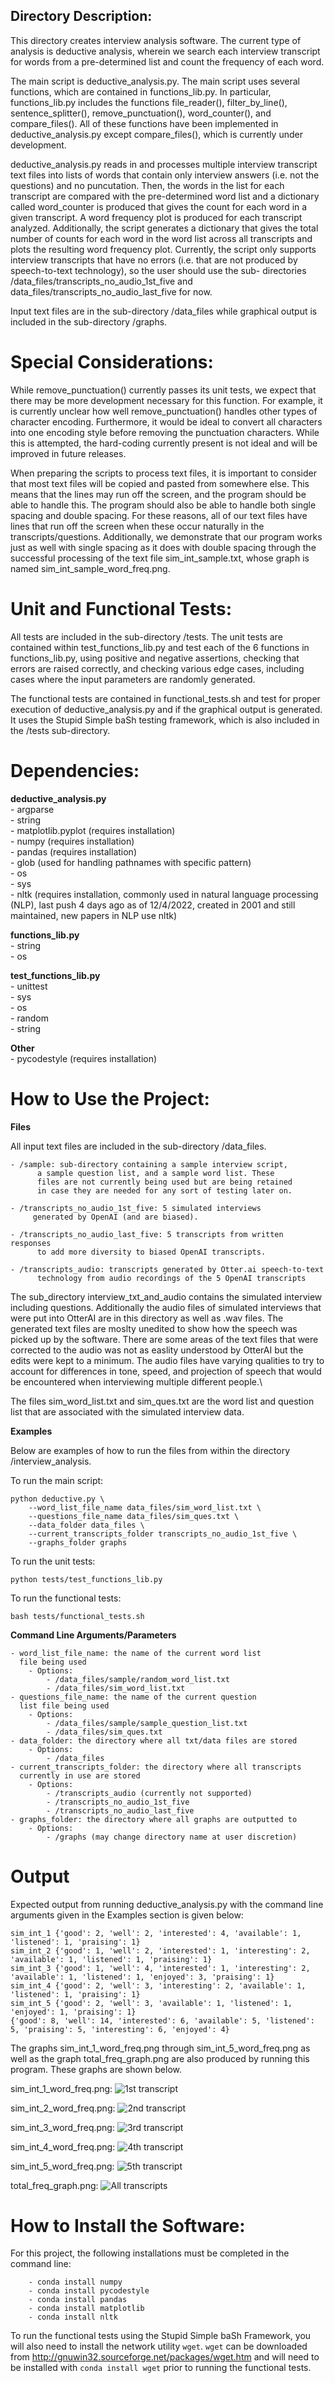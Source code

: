 ## Directory Description:

This directory creates interview analysis software. The current type of
analysis is deductive analysis, wherein we search each interview transcript
for words from a pre-determined list and count the frequency of each word.

The main script is deductive_analysis.py. The main script uses several
functions, which are contained in functions_lib.py. In particular, 
functions_lib.py includes the functions file_reader(), filter_by_line(),
sentence_splitter(), remove_punctuation(), word_counter(), and
compare_files(). All of these functions have been implemented in 
deductive_analysis.py except compare_files(), which is currently under
development.

deductive_analysis.py reads in and processes multiple
interview transcript text files into lists of words that contain only
interview answers (i.e. not the questions) and no puncutation. Then, the
words in the list for each transcript are compared with the pre-determined
word list and a dictionary called word_counter is produced that gives the
count for each word in a given transcript. A word frequency plot is produced
for each transcript analyzed. Additionally, the script generates a dictionary
that gives the total number of counts for each word in the word list across
all transcripts and plots the resulting word frequency plot. Currently, the
script only supports interview transcripts that have no errors (i.e. that are
not produced by speech-to-text technology), so the user should use the sub-
directories /data_files/transcripts_no_audio_1st_five and
data_files/transcripts_no_audio_last_five for now.

Input text files are in the sub-directory /data_files while graphical output
is included in the sub-directory /graphs.

# Special Considerations:
While remove_punctuation() currently passes its unit tests, we expect that
there may be more development necessary for this function. For example, it
is currently unclear how well remove_punctuation() handles other types of 
character encoding. Furthermore, it would be ideal to convert all characters
into one encoding style before removing the punctuation characters. While
this is attempted, the hard-coding currently present is not ideal and 
will be improved in future releases. 

When preparing the scripts to process text files, it is important to consider
that most text files will be copied and pasted from somewhere else. This means
that the lines may run off the screen, and the program should be able to handle
this. The program should also be able to handle both single spacing and double
spacing. For these reasons, all of our text files have lines that run off the
screen when these occur naturally in the transcripts/questions. Additionally,
we demonstrate that our program works just as well with single spacing as it
does with double spacing through the successful processing of the text file
sim_int_sample.txt, whose graph is named sim_int_sample_word_freq.png.

# Unit and Functional Tests:

All tests are included in the sub-directory /tests. The unit tests are
contained within test_functions_lib.py and test each of the 6 functions
in functions_lib.py, using positive and negative assertions, checking 
that errors are raised correctly, and checking various edge cases, 
including cases where the input parameters are randomly generated.

The functional tests are contained in functional_tests.sh and test for
proper execution of deductive_analysis.py and if the graphical output
is generated. It uses the Stupid Simple baSh testing framework, which is
also included in the /tests sub-directory.

# Dependencies:

**deductive_analysis.py** \
    - argparse \
    - string \
    - matplotlib.pyplot (requires installation) \
    - numpy (requires installation) \
    - pandas (requires installation) \
    - glob (used for handling pathnames with specific pattern) \
    - os \
    - sys \
    - nltk (requires installation, commonly used in natural language
            processing (NLP), last push 4 days ago as of 12/4/2022,
            created in 2001 and still maintained, new papers in NLP use
            nltk)

**functions_lib.py** \
    - string \
    - os 

**test_functions_lib.py** \
    - unittest \
    - sys \
    - os \
    - random \
    - string 

**Other** \
    - pycodestyle (requires installation)

# How to Use the Project:

**Files**

All input text files are included in the sub-directory /data_files.

    - /sample: sub-directory containing a sample interview script,
          a sample question list, and a sample word list. These
          files are not currently being used but are being retained
          in case they are needed for any sort of testing later on.

    - /transcripts_no_audio_1st_five: 5 simulated interviews
         generated by OpenAI (and are biased). 

    - /transcripts_no_audio_last_five: 5 transcripts from written responses
          to add more diversity to biased OpenAI transcripts.

    - /transcripts_audio: transcripts generated by Otter.ai speech-to-text
          technology from audio recordings of the 5 OpenAI transcripts

The sub_directory interview_txt_and_audio contains the simulated interview including questions. Additionally the audio files of simulated interviews that were put into OtterAI are in this directory as well as .wav files. The generated text files are moslty unedited to show how the speech was picked up by the software. There are some areas of the text files that were corrected to the audio was not as easlity understood by OtterAI but the edits were kept to a minimum. The audio files have varying qualities to try to account for differences in tone, speed, and projection of speech that would be encountered when interviewing multiple different people.\

The files sim_word_list.txt and sim_ques.txt are the word list and question
list that are associated with the simulated interview data. 

**Examples**

Below are examples of how to run the files from within the directory
/interview_analysis. 

To run the main script: 
```
python deductive.py \
    --word_list_file_name data_files/sim_word_list.txt \
    --questions_file_name data_files/sim_ques.txt \
    --data_folder data_files \ 
    --current_transcripts_folder transcripts_no_audio_1st_five \
    --graphs_folder graphs
```
To run the unit tests: 
```
python tests/test_functions_lib.py 
```

To run the functional tests: 
```
bash tests/functional_tests.sh
```
**Command Line Arguments/Parameters**

    - word_list_file_name: the name of the current word list
      file being used 
        - Options:
            - /data_files/sample/random_word_list.txt
            - /data_files/sim_word_list.txt
    - questions_file_name: the name of the current question
      list file being used
        - Options:
            - /data_files/sample/sample_question_list.txt
            - /data_files/sim_ques.txt
    - data_folder: the directory where all txt/data files are stored
        - Options:
            - /data_files
    - current_transcripts_folder: the directory where all transcripts
      currently in use are stored
        - Options:
            - /transcripts_audio (currently not supported)
            - /transcripts_no_audio_1st_five
            - /transcripts_no_audio_last_five
    - graphs_folder: the directory where all graphs are outputted to
        - Options:
            - /graphs (may change directory name at user discretion)

# Output
Expected output from running deductive_analysis.py with the command line
arguments given in the Examples section is given below:
```
sim_int_1 {'good': 2, 'well': 2, 'interested': 4, 'available': 1, 'listened': 1, 'praising': 1}
sim_int_2 {'good': 1, 'well': 2, 'interested': 1, 'interesting': 2, 'available': 1, 'listened': 1, 'praising': 1}
sim_int_3 {'good': 1, 'well': 4, 'interested': 1, 'interesting': 2, 'available': 1, 'listened': 1, 'enjoyed': 3, 'praising': 1}
sim_int_4 {'good': 2, 'well': 3, 'interesting': 2, 'available': 1, 'listened': 1, 'praising': 1}
sim_int_5 {'good': 2, 'well': 3, 'available': 1, 'listened': 1, 'enjoyed': 1, 'praising': 1}
{'good': 8, 'well': 14, 'interested': 6, 'available': 5, 'listened': 5, 'praising': 5, 'interesting': 6, 'enjoyed': 4}
```
The graphs sim_int_1_word_freq.png through sim_int_5_word_freq.png as well as the graph total_freq_graph.png are
also produced by running this program. These graphs are shown below.

sim_int_1_word_freq.png:
![1st transcript](/graphs/sim_int_1_word_freq.png)

sim_int_2_word_freq.png:
![2nd transcript](/graphs/sim_int_2_word_freq.png)

sim_int_3_word_freq.png:
![3rd transcript](/graphs/sim_int_3_word_freq.png)

sim_int_4_word_freq.png:
![4th transcript](/graphs/sim_int_4_word_freq.png)

sim_int_5_word_freq.png:
![5th transcript](/graphs/sim_int_5_word_freq.png)

total_freq_graph.png:
![All transcripts](/graphs/total_freq_graph.png)

# How to Install the Software:

For this project, the following installations must be completed
in the command line: 
```
    - conda install numpy 
    - conda install pycodestyle 
    - conda install pandas 
    - conda install matplotlib 
    - conda install nltk 
```

 To run the functional tests using the Stupid Simple baSh Framework,
 you will also need to install the network utility `wget`. `wget` can
 be downloaded from http://gnuwin32.sourceforge.net/packages/wget.htm
 and will need to be installed with `conda install wget` prior to 
 running the functional tests.
